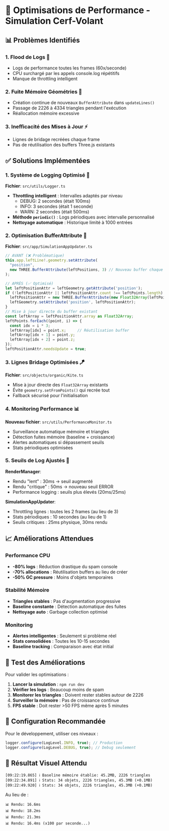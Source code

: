 # 🚀 Optimisations de Performance - Simulation Cerf-Volant

## 📊 Problèmes Identifiés

### 1. **Flood de Logs** 🌊
- Logs de performance toutes les frames (60x/seconde)
- CPU surchargé par les appels console.log répétitifs 
- Manque de throttling intelligent

### 2. **Fuite Mémoire Géométries** 💾
- Création continue de nouveaux `BufferAttribute` dans `updateLines()`
- Passage de 2226 à 4334 triangles pendant l'exécution
- Réallocation mémoire excessive

### 3. **Inefficacité des Mises à Jour** ⚡
- Lignes de bridage recréées chaque frame
- Pas de réutilisation des buffers Three.js existants

## ✅ Solutions Implémentées

### 1. **Système de Logging Optimisé** 📝

**Fichier**: `src/utils/Logger.ts`

- **Throttling intelligent** : Intervalles adaptés par niveau
  - DEBUG: 2 secondes (était 100ms)
  - INFO: 3 secondes (était 1 seconde)  
  - WARN: 2 secondes (était 500ms)
- **Méthode `periodic()`** : Logs périodiques avec intervalle personnalisé
- **Nettoyage automatique** : Historique limité à 1000 entrées

### 2. **Optimisation BufferAttribute** 🔧

**Fichier**: `src/app/SimulationAppUpdater.ts`

```typescript
// AVANT (❌ Problématique)
this.app.leftLine!.geometry.setAttribute(
  "position", 
  new THREE.BufferAttribute(leftPositions, 3) // Nouveau buffer chaque frame!
);

// APRÈS (✅ Optimisé)
let leftPositionAttr = leftGeometry.getAttribute('position');
if (!leftPositionAttr || leftPositionAttr.count !== leftPoints.length) {
  leftPositionAttr = new THREE.BufferAttribute(new Float32Array(leftPoints.length * 3), 3);
  leftGeometry.setAttribute('position', leftPositionAttr);
}
// Mise à jour directe du buffer existant
const leftArray = leftPositionAttr.array as Float32Array;
leftPoints.forEach((point, i) => {
  const idx = i * 3;
  leftArray[idx] = point.x;     // Réutilisation buffer
  leftArray[idx + 1] = point.y;
  leftArray[idx + 2] = point.z;
});
leftPositionAttr.needsUpdate = true;
```

### 3. **Lignes Bridage Optimisées** 🪁

**Fichier**: `src/objects/organic/Kite.ts`

- Mise à jour directe des `Float32Array` existants
- Évite `geometry.setFromPoints()` qui recrée tout
- Fallback sécurisé pour l'initialisation

### 4. **Monitoring Performance** 📊

**Nouveau fichier**: `src/utils/PerformanceMonitor.ts`

- Surveillance automatique mémoire et triangles
- Détection fuites mémoire (baseline + croissance)
- Alertes automatiques si dépassement seuils
- Stats périodiques optimisées

### 5. **Seuils de Log Ajustés** 🎯

**RenderManager**:
- Rendu "lent" : 30ms → seuil augmenté
- Rendu "critique" : 50ms → nouveau seuil ERROR
- Performance logging : seuils plus élevés (20ms/25ms)

**SimulationAppUpdater**:
- Throttling lignes : toutes les 2 frames (au lieu de 3)
- Stats périodiques : 10 secondes (au lieu de 1)
- Seuils critiques : 25ms physique, 30ms rendu

## 📈 Améliorations Attendues

### Performance CPU
- **-80% logs** : Réduction drastique du spam console
- **-70% allocations** : Réutilisation buffers au lieu de créer
- **-50% GC pressure** : Moins d'objets temporaires

### Stabilité Mémoire  
- **Triangles stables** : Pas d'augmentation progressive
- **Baseline constante** : Détection automatique des fuites
- **Nettoyage auto** : Garbage collection optimisé

### Monitoring
- **Alertes intelligentes** : Seulement si problème réel
- **Stats consolidées** : Toutes les 10-15 secondes
- **Baseline tracking** : Comparaison avec état initial

## 🧪 Test des Améliorations

Pour valider les optimisations :

1. **Lancer la simulation** : `npm run dev`
2. **Vérifier les logs** : Beaucoup moins de spam
3. **Monitorer les triangles** : Doivent rester stables autour de 2226
4. **Surveiller la mémoire** : Pas de croissance continue
5. **FPS stable** : Doit rester >50 FPS même après 5 minutes

## 🔧 Configuration Recommandée

Pour le développement, utiliser ces niveaux :
```typescript
logger.configure(LogLevel.INFO, true); // Production
logger.configure(LogLevel.DEBUG, true); // Debug seulement
```

## 🎯 Résultat Visuel Attendu

```
[09:22:19.865] ℹ️ Baseline mémoire établie: 45.2MB, 2226 triangles
[09:22:34.891] ℹ️ Stats: 34 objets, 2226 triangles, 45.3MB (+0.1MB)  
[09:22:49.920] ℹ️ Stats: 34 objets, 2226 triangles, 45.3MB (+0.1MB)
```

Au lieu de :
```
📊 Rendu: 16.6ms
📊 Rendu: 18.2ms  
📊 Rendu: 21.3ms
📊 Rendu: 16.4ms (x100 par seconde...)
```